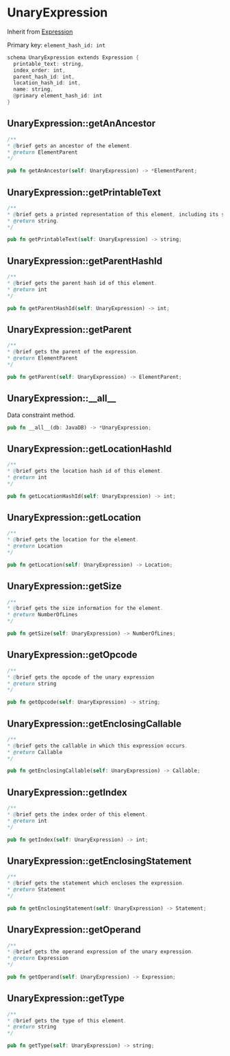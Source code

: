 # UnaryExpression

Inherit from [Expression](./Expression.md)

Primary key: `element_hash_id: int`

```rust
schema UnaryExpression extends Expression {
  printable_text: string,
  index_order: int,
  parent_hash_id: int,
  location_hash_id: int,
  name: string,
  @primary element_hash_id: int
}
```
## UnaryExpression::getAnAncestor

```java
/**
* @brief gets an ancestor of the element.
* @return ElementParent 
*/
```
```rust
pub fn getAnAncestor(self: UnaryExpression) -> *ElementParent;
```
## UnaryExpression::getPrintableText

```java
/**
* @brief gets a printed representation of this element, including its structure where applicable.
* @return string.
*/
```
```rust
pub fn getPrintableText(self: UnaryExpression) -> string;
```
## UnaryExpression::getParentHashId

```java
/**
* @brief gets the parent hash id of this element.
* @return int
*/
```
```rust
pub fn getParentHashId(self: UnaryExpression) -> int;
```
## UnaryExpression::getParent

```java
/**
* @brief gets the parent of the expression.
* @return ElementParent 
*/
```
```rust
pub fn getParent(self: UnaryExpression) -> ElementParent;
```
## UnaryExpression::\_\_all\_\_

Data constraint method.

```rust
pub fn __all__(db: JavaDB) -> *UnaryExpression;
```
## UnaryExpression::getLocationHashId

```java
/**
* @brief gets the location hash id of this element.
* @return int
*/
```
```rust
pub fn getLocationHashId(self: UnaryExpression) -> int;
```
## UnaryExpression::getLocation

```java
/**
* @brief gets the location for the element.
* @return Location
*/
```
```rust
pub fn getLocation(self: UnaryExpression) -> Location;
```
## UnaryExpression::getSize

```java
/**
* @brief gets the size information for the element.
* @return NumberOfLines
*/
```
```rust
pub fn getSize(self: UnaryExpression) -> NumberOfLines;
```
## UnaryExpression::getOpcode

```java
/**
* @brief gets the opcode of the unary expression
* @return string 
*/
```
```rust
pub fn getOpcode(self: UnaryExpression) -> string;
```
## UnaryExpression::getEnclosingCallable

```java
/**
* @brief gets the callable in which this expression occurs.
* @return Callable 
*/
```
```rust
pub fn getEnclosingCallable(self: UnaryExpression) -> Callable;
```
## UnaryExpression::getIndex

```java
/**
* @brief gets the index order of this element.
* @return int
*/
```
```rust
pub fn getIndex(self: UnaryExpression) -> int;
```
## UnaryExpression::getEnclosingStatement

```java
/**
* @brief gets the statement which encloses the expression.
* @return Statement 
*/
```
```rust
pub fn getEnclosingStatement(self: UnaryExpression) -> Statement;
```
## UnaryExpression::getOperand

```java
/**
* @brief gets the operand expression of the unary expression.
* @return Expression 
*/
```
```rust
pub fn getOperand(self: UnaryExpression) -> Expression;
```
## UnaryExpression::getType

```java
/**
* @brief gets the type of this element.
* @return string
*/
```
```rust
pub fn getType(self: UnaryExpression) -> string;
```
